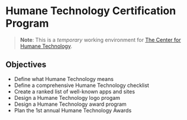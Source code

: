 # Humane Technology Certification Program

> **Note**: This is a _temporary_ working environment for [The Center for Humane Technology](https://humanetech.com).

## Objectives

- Define what Humane Technology means
- Define a comprehensive Humane Technology checklist
- Create a ranked list of well-known apps and sites
- Design a Humane Technology logo progam
- Design a Humane Technology award program
- Plan the 1st annual Humane Technology Awards


